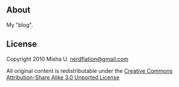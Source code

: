 About
----------------------------------------------------------------------

My "blog".


License
----------------------------------------------------------------------

Copyright 2010 Misha U. <nerdflation@gmail.com>

All original content is redistributable under the [Creative Commons Attribution-Share Alike 3.0 Unported License](http://creativecommons.org/licenses/by-sa/3.0/)
